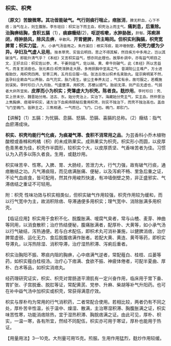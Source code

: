 ### 枳实、枳壳

**〔原文〕苦酸微寒。其功皆能破气。气行则痰行喘止，痞胀消**，<small>脾无积血，心下不痞；浊气在上，则生腹胀。李东垣曰：枳实治下而主血，枳壳治上而主气。</small>**痛刺息，后重除。治胸痹结胸，食积五膈**（1），**痰癖癥结**(2)，**呕逆咳嗽，水肿胁胀，**<small>肝郁。</small>**泻痢淋闭，痔肿肠风，除风去痹**，<small>辛散风。</small>**开胃健脾，所主略同。但枳实利胸膈，枳壳宽脾胃；枳实力猛**，<small>大、小承气汤皆用之。朱丹溪曰：根实泻痰，能冲墙倒壁。</small>**枳壳力缓为少异。孕妇及气虚人忌用**。<small>按本草壳、实皆云明目。思之不得其解，然目疾方中多用之，岂以其破浊气，即能升清气乎？《本经》又言枳实益气，想亦同此理也。故厚朴调中，亦有益气明目之文，王好古曰：枳实佐以参、术、干姜则益气，佐以硝、黄、牵牛则破气，此《本经》所以言益气，而复言消痞也。张元素曰:枳壳泄肺走大肠，多用损胸中至高之气。昔湖阳公主难产，方士进瘦胎饮，用枳壳四两、甘草三两，五月后日服一钱。张洁古改以枳术名束胎丸。寇宗奭明某不然，盖孕妇全赖血气以养胎，血气充实，胎乃易生。彼公主奉养太过 ，气实有余，故可服之，若概施则误矣。李时珍曰:八九月胎，气盛壅滞，用枳壳、苏梗以顺气。胎前无滞，则产后无虚也，气弱者大非所宜矣。</small>**皮厚而小为枳实；壳簿虚大为枳壳。陈者良。麸炒用**。<small>李时珍曰：壳、实上世未分，魏晋始分用。洁古、东。始分壳治上，实治下。海藏始分壳主气，实主血。然仲景治上焦胸痹、痞竭早枳实，诸方治下血痢痔肠秘后重用枳壳，则实不独治下，而壳不独治高也。盖自飞门至魄门，皆肺主之，三焦相通，一气而已。飞门，口也。魄门，即肛门。</small>

【讲解】（1）五膈：为忧膈、息膈、怒膈、恐膈、喜膈的总称。（2）癥结：指气血瘀滞成块。

**枳实、枳壳均能行气化痰，为痰凝气滞、食积不消常用之品**。为芸香科小乔木植物酸橙或香橼和枸橘（枳）的未成熟果实。成熟果实为枳壳。枳实形小而圆，以皮厚色青黑者为佳，枳壳作半圆形，较枳实个大，以皮厚质坚、气香味苦者为佳。习惯认为入药多以陈久者良。生用，或麸炒用。

枳实味苦辛、性寒。入脾、胃、大肠经，苦泄力大，行气力强，故有破气行痰，通痞散结之功。凡气滞痰阻，而见痞满胀痛、便秘，以及泻痢不畅、里急后重之证，不论气血痰食，皆可配用，然其作用峻烈快速，有冲墙倒壁之势，非正盛邪实、气滞痞结之重证不可轻用。	

附：枳壳  性味功效与枳实相类似，但枳实破气作用较强，枳壳作用较为缓和，而以行气宽中为主，故消积除痞、导滞通便多用枳实；理气宽中、消除胀满多用枳壳。

【临证应用】枳实用于食积不化、脘腹胀满、嗳腐气臭者，常与山楂、麦芽、神曲等同用，以消食散积；治疗热结便秘，腹痛胀满者，配厚朴、大黄等，如小承气汤以行气破结，泻热通便。若与白术配伍，即枳术丸可消补兼施，以健脾消痞，治疗脾胃虚弱、运化无力、食后脘腹痞满作胀者。若配大黄、黄连、黄芩等药，即枳实导滞丸，以泻热除湿、消积导滞，治疗湿热积滞、泻痢后重者。

枳实治胸阳不振、寒痰内阻的胸痹，心中痞满气逆者，常配薤白、桂枝、瓜蒌等药，如枳实薤白桂枝汤。治疗心下痞满、食欲不振、神疲体倦者，可配半夏曲、厚朴、白术等品，如枳实消痞丸。

经药理研究证实，枳实、枳壳对胃肠道平滑肌有一定兴奋作用，临床用于胃下垂、胃扩张、子宫脱垂、脱肛等证，常配黄芪、党参、升麻、柴胡等补气升阳药。也可在补中益气汤中加枳实或枳壳，常获得满意疗效。

枳实与厚朴均为常用的行气消积药，二者常配合使用。若相比较，两者仍有不同之处，厚朴苦辛性温，长于温中、燥湿、散满，主治寒湿积滞、胸腹胀满之证，枳实味苦性寒，功能消痞除热，宜于湿热积滞、胸脘痞满之证。由此可见，厚朴、枳实，一温一寒，各有所宜，然经不同配伍，枳实亦可用于寒证，厚朴也能用于热证。

【用量用法】3—10克。大剂量可用15克。煎服。生用作用猛烈，麸炒作用较缓。
